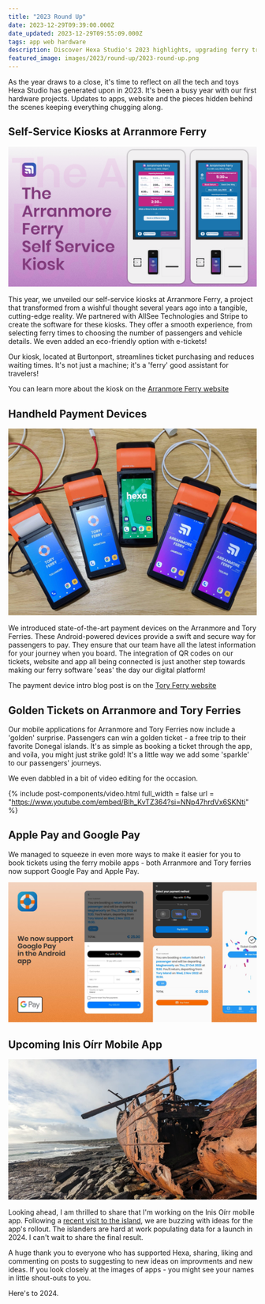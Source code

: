 ```yaml
---
title: "2023 Round Up"
date: 2023-12-29T09:39:00.000Z
date_updated: 2023-12-29T09:55:09.000Z
tags: app web hardware
description: Discover Hexa Studio's 2023 highlights, upgrading ferry travel with smart kiosks, golden tickets, and more tech magic!
featured_image: images/2023/round-up/2023-round-up.png 
---
```


As the year draws to a close, it's time to reflect on all the tech and toys Hexa Studio has generated upon in 2023. It's been a busy year with our first hardware projects. Updates to apps, website and the pieces hidden behind the scenes keeping everything chugging along.

## Self-Service Kiosks at Arranmore Ferry

![Arranmore Ferry Kiosk](/images/2023/arranmore-kiosk/2_intro_arranmore_ferry.png)

This year, we unveiled our self-service kiosks at Arranmore Ferry, a project that transformed from a wishful thought several years ago into a tangible, cutting-edge reality. We partnered with AllSee Technologies and Stripe to create the software for these kiosks. They offer a smooth experience, from selecting ferry times to choosing the number of passengers and vehicle details. We even added an eco-friendly option with e-tickets! 

Our kiosk, located at Burtonport, streamlines ticket purchasing and reduces waiting times. It's not just a machine; it's a 'ferry' good assistant for travelers!

You can learn more about the kiosk on the [Arranmore Ferry website](https://thearranmoreferry.com/blog/arranmore-ferry-self-service-kiosk)

## Handheld Payment Devices

![Handheld Payment devices](/images/2023/round-up/IMG_20230518_222830.jpg)

We introduced state-of-the-art payment devices on the Arranmore and Tory Ferries. These Android-powered devices provide a swift and secure way for passengers to pay. They ensure that our team have all the latest information for your journey when you board. The integration of QR codes on our tickets, website and app all being connected is just another step towards making our ferry software 'seas' the day our digital platform!

The payment device intro blog post is on the [Tory Ferry website](https://www.toryferry.com/blog/tory-ferry-gets-new-ticket-machines)

## Golden Tickets on Arranmore and Tory Ferries
Our mobile applications for Arranmore and Tory Ferries now include a 'golden' surprise. Passengers can win a golden ticket - a free trip to their favorite Donegal islands. It's as simple as booking a ticket through the app, and voila, you might just strike gold! It's a little way we add some 'sparkle' to our passengers' journeys.

We even dabbled in a bit of video editing for the occasion.

{% include post-components/video.html
	full_width = false
	url = "https://www.youtube.com/embed/BIh_KvTZ364?si=NNp47hrdVx6SKNti"
%}

## Apple Pay and Google Pay

We managed to squeeze in even more ways to make it easier for you to book tickets using the ferry mobile apps - both Arranmore and Tory ferries now support Google Pay and Apple Pay.

![Tory Ferry supports Apple Pay and Google Pay](/images/2023/09/Artboard6.jpg)

## Upcoming Inis Oírr Mobile App

![Inis Oírr Plassey](/images/2023/round-up/PXL_20231212_124407391.jpg)

Looking ahead, I am thrilled to share that I'm working on the Inis Oírr mobile app. Following a [recent visit to the island](https://www.facebook.com/hexastudiosco/posts/pfbid0MVbUQsLq5PmfmbZ7rRevZf2G4q5muhqHeAgwKzzXejei1kuBN6MyF41Pf5pQCmCXl), we are buzzing with ideas for the app's rollout. The islanders are hard at work populating data for a launch in 2024. I can't wait to share the final result.

A huge thank you to everyone who has supported Hexa, sharing, liking and commenting on posts to suggesting to new ideas on improvments and new ideas. If you look closely at the images of apps - you might see your names in little shout-outs to you.

Here's to 2024.